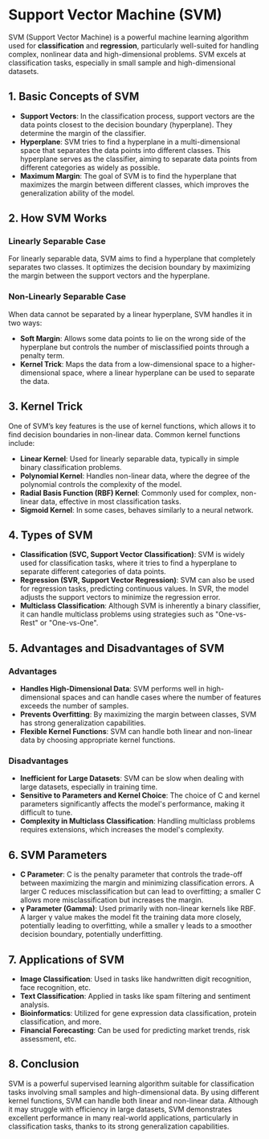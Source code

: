 # Support Vector Machine (SVM)

SVM (Support Vector Machine) is a powerful machine learning algorithm used for **classification** and **regression**, particularly well-suited for handling complex, nonlinear data and high-dimensional problems. SVM excels at classification tasks, especially in small sample and high-dimensional datasets.

## 1. Basic Concepts of SVM

- **Support Vectors**: In the classification process, support vectors are the data points closest to the decision boundary (hyperplane). They determine the margin of the classifier.
- **Hyperplane**: SVM tries to find a hyperplane in a multi-dimensional space that separates the data points into different classes. This hyperplane serves as the classifier, aiming to separate data points from different categories as widely as possible.
- **Maximum Margin**: The goal of SVM is to find the hyperplane that maximizes the margin between different classes, which improves the generalization ability of the model.

## 2. How SVM Works

### Linearly Separable Case
For linearly separable data, SVM aims to find a hyperplane that completely separates two classes. It optimizes the decision boundary by maximizing the margin between the support vectors and the hyperplane.

### Non-Linearly Separable Case
When data cannot be separated by a linear hyperplane, SVM handles it in two ways:
- **Soft Margin**: Allows some data points to lie on the wrong side of the hyperplane but controls the number of misclassified points through a penalty term.
- **Kernel Trick**: Maps the data from a low-dimensional space to a higher-dimensional space, where a linear hyperplane can be used to separate the data.

## 3. Kernel Trick

One of SVM’s key features is the use of kernel functions, which allows it to find decision boundaries in non-linear data. Common kernel functions include:

- **Linear Kernel**: Used for linearly separable data, typically in simple binary classification problems.
- **Polynomial Kernel**: Handles non-linear data, where the degree of the polynomial controls the complexity of the model.
- **Radial Basis Function (RBF) Kernel**: Commonly used for complex, non-linear data, effective in most classification tasks.
- **Sigmoid Kernel**: In some cases, behaves similarly to a neural network.

## 4. Types of SVM

- **Classification (SVC, Support Vector Classification)**: SVM is widely used for classification tasks, where it tries to find a hyperplane to separate different categories of data points.
- **Regression (SVR, Support Vector Regression)**: SVM can also be used for regression tasks, predicting continuous values. In SVR, the model adjusts the support vectors to minimize the regression error.
- **Multiclass Classification**: Although SVM is inherently a binary classifier, it can handle multiclass problems using strategies such as "One-vs-Rest" or "One-vs-One".

## 5. Advantages and Disadvantages of SVM

### Advantages
- **Handles High-Dimensional Data**: SVM performs well in high-dimensional spaces and can handle cases where the number of features exceeds the number of samples.
- **Prevents Overfitting**: By maximizing the margin between classes, SVM has strong generalization capabilities.
- **Flexible Kernel Functions**: SVM can handle both linear and non-linear data by choosing appropriate kernel functions.

### Disadvantages
- **Inefficient for Large Datasets**: SVM can be slow when dealing with large datasets, especially in training time.
- **Sensitive to Parameters and Kernel Choice**: The choice of C and kernel parameters significantly affects the model's performance, making it difficult to tune.
- **Complexity in Multiclass Classification**: Handling multiclass problems requires extensions, which increases the model's complexity.

## 6. SVM Parameters

- **C Parameter**: C is the penalty parameter that controls the trade-off between maximizing the margin and minimizing classification errors. A larger C reduces misclassification but can lead to overfitting; a smaller C allows more misclassification but increases the margin.
- **γ Parameter (Gamma)**: Used primarily with non-linear kernels like RBF. A larger γ value makes the model fit the training data more closely, potentially leading to overfitting, while a smaller γ leads to a smoother decision boundary, potentially underfitting.

## 7. Applications of SVM

- **Image Classification**: Used in tasks like handwritten digit recognition, face recognition, etc.
- **Text Classification**: Applied in tasks like spam filtering and sentiment analysis.
- **Bioinformatics**: Utilized for gene expression data classification, protein classification, and more.
- **Financial Forecasting**: Can be used for predicting market trends, risk assessment, etc.

## 8. Conclusion

SVM is a powerful supervised learning algorithm suitable for classification tasks involving small samples and high-dimensional data. By using different kernel functions, SVM can handle both linear and non-linear data. Although it may struggle with efficiency in large datasets, SVM demonstrates excellent performance in many real-world applications, particularly in classification tasks, thanks to its strong generalization capabilities.
